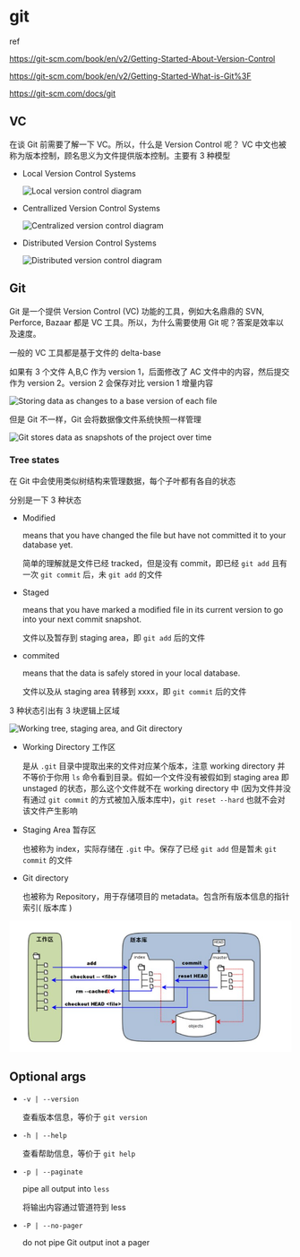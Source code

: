 # git

ref

https://git-scm.com/book/en/v2/Getting-Started-About-Version-Control

https://git-scm.com/book/en/v2/Getting-Started-What-is-Git%3F

https://git-scm.com/docs/git

## VC

在谈 Git 前需要了解一下 VC。所以，什么是 Version Control 呢？ VC 中文也被称为版本控制，顾名思义为文件提供版本控制。主要有 3 种模型

- Local Version Control Systems

  ![Local version control diagram](https://git-scm.com/book/en/v2/images/local.png)

- Centrallized Version Control Systems

  ![Centralized version control diagram](https://git-scm.com/book/en/v2/images/centralized.png)

- Distributed Version Control Systems

  ![Distributed version control diagram](https://git-scm.com/book/en/v2/images/distributed.png)

## Git

Git 是一个提供 Version Control (VC) 功能的工具，例如大名鼎鼎的 SVN, Perforce, Bazaar 都是 VC 工具。所以，为什么需要使用 Git 呢？答案是效率以及速度。

一般的 VC 工具都是基于文件的 delta-base

如果有 3 个文件 A,B,C 作为 version 1，后面修改了 AC 文件中的内容，然后提交作为 version 2。version 2 会保存对比 version 1 增量内容

![Storing data as changes to a base version of each file](https://git-scm.com/book/en/v2/images/deltas.png)

但是 Git 不一样，Git 会将数据像文件系统快照一样管理

![Git stores data as snapshots of the project over time](https://git-scm.com/book/en/v2/images/snapshots.png)

### Tree states

在 Git 中会使用类似树结构来管理数据，每个子叶都有各自的状态

分别是一下 3 种状态

- Modified

  means that you have changed the file but have not committed it to your database yet.

  简单的理解就是文件已经 tracked，但是没有 commit，即已经 `git add` 且有一次 `git commit` 后，未 `git add` 的文件

- Staged

  means that you have marked a modified file in its current version to go into your next commit snapshot.

  文件以及暂存到 staging area，即 `git add` 后的文件

- commited

  means that the data is safely stored in your local database.

  文件以及从 staging area 转移到 xxxx，即 `git commit` 后的文件

3 种状态引出有 3 块逻辑上区域

![Working tree, staging area, and Git directory](https://git-scm.com/book/en/v2/images/areas.png)

- Working Directory 工作区

  是从 `.git` 目录中提取出来的文件对应某个版本，注意 working directory 并不等价于你用 `ls` 命令看到目录。假如一个文件没有被假如到 staging area 即 unstaged 的状态，那么这个文件就不在 working directory 中 (因为文件并没有通过 `git commit` 的方式被加入版本库中)，`git reset --hard` 也就不会对该文件产生影响

- Staging Area 暂存区

  也被称为 index，实际存储在 `.git` 中。保存了已经 `git add` 但是暂未 `git commit` 的文件

- Git directory

  也被称为 Repository，用于存储项目的 metadata。包含所有版本信息的指针索引( 版本库 )

![Snipaste_2020-12-05_10-49-32](https://github.com/dhay3/image-repo/raw/master/20210518/Snipaste_2020-12-05_10-49-32.5g6xqy7mx0s0.png)

## Optional args

- `-v | --version`

  查看版本信息，等价于 `git version`

- `-h | --help`

  查看帮助信息，等价于 `git help`

- `-p | --paginate`

  pipe all output into `less`

  将输出内容通过管道符到 less

- `-P | --no-pager`

  do not pipe Git output inot a pager